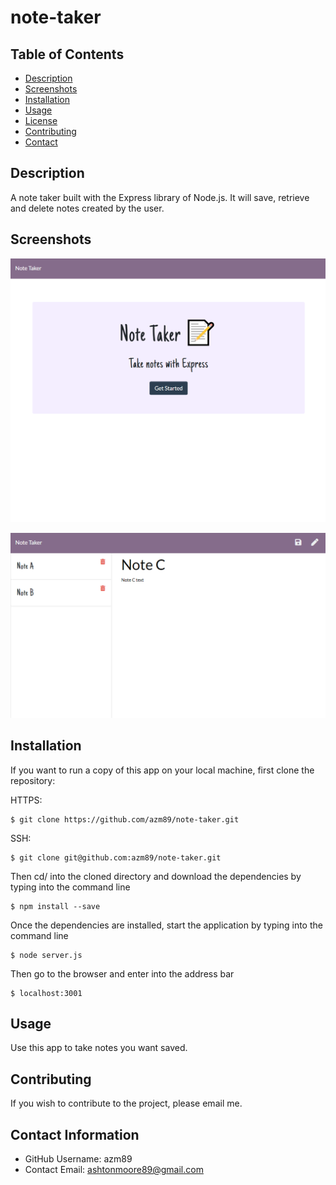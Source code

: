 

  # note-taker

   ## Table of Contents 
  * [Description](#-Description)
  * [Screenshots](#-Screenshots)
  * [Installation](#-Installation)
  * [Usage](#-Usage)
  * [License](#-License)
  * [Contributing](#-Contributing)
  * [Contact](#-Contact-Information)
  
  ## Description
  A note taker built with the Express library of Node.js. It will save, retrieve and delete notes created by the user.

  


  ## Screenshots
  

![Landing page:](public/assets/images/start.png)

![Notes page, showing previous notes on the left](public/assets/images/new.png)

  ## Installation
  If you want to run a copy of this app on your local machine, first clone the repository:

HTTPS:
```
$ git clone https://github.com/azm89/note-taker.git
```

SSH:
```
$ git clone git@github.com:azm89/note-taker.git
```

Then cd/ into the cloned directory and download the dependencies by typing into the command line
```
$ npm install --save
```

Once the dependencies are installed, start the application by typing into the command line
```
$ node server.js
```

Then go to the browser and enter into the address bar
```
$ localhost:3001
```

  
  ## Usage
  Use this app to take notes you want saved.
  
  ## Contributing 
  If you wish to contribute to the project, please email me.
  
  ## Contact Information 
  * GitHub Username: azm89
  * Contact Email: ashtonmoore89@gmail.com

